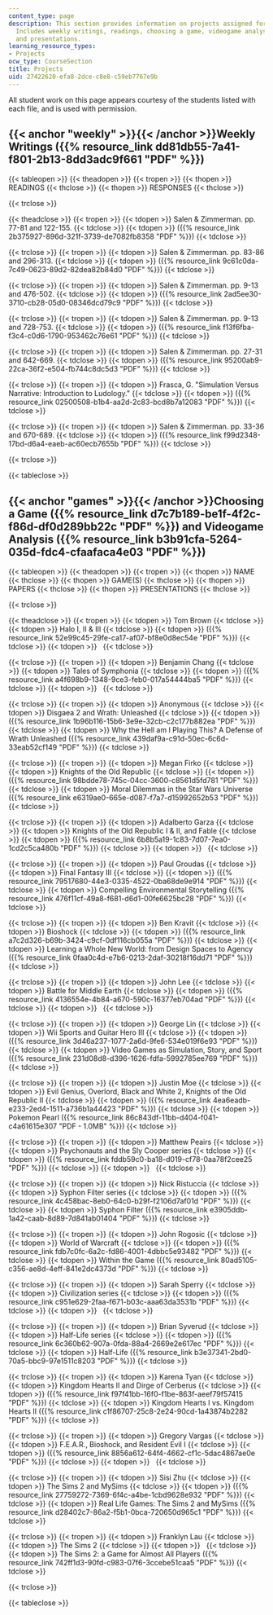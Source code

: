 ```yaml
---
content_type: page
description: This section provides information on projects assigned for the course.
  Includes weekly writings, readings, choosing a game, videogame analysis, papers,
  and presentations.
learning_resource_types:
- Projects
ocw_type: CourseSection
title: Projects
uid: 27422620-efa8-2dce-c8e8-c59eb7767e9b
---
```


All student work on this page appears courtesy of the students listed with each file, and is used with permission.

{{< anchor "weekly" >}}{{< /anchor >}}Weekly Writings ({{% resource_link dd81db55-7a41-f801-2b13-8dd3adc9f661 "PDF" %}})
---------------------------------------------------------------------------------------------------------

{{< tableopen >}}
{{< theadopen >}}
{{< tropen >}}
{{< thopen >}}
READINGS
{{< thclose >}}
{{< thopen >}}
RESPONSES
{{< thclose >}}

{{< trclose >}}

{{< theadclose >}}
{{< tropen >}}
{{< tdopen >}}
Salen & Zimmerman. pp. 77-81 and 122-155.
{{< tdclose >}}
{{< tdopen >}}
({{% resource_link 2b375927-896d-321f-3739-de7082fb8358 "PDF" %}})
{{< tdclose >}}

{{< trclose >}}
{{< tropen >}}
{{< tdopen >}}
Salen & Zimmerman. pp. 83-86 and 296-313.
{{< tdclose >}}
{{< tdopen >}}
({{% resource_link 9c61c0da-7c49-0623-89d2-82dea82b84d0 "PDF" %}})
{{< tdclose >}}

{{< trclose >}}
{{< tropen >}}
{{< tdopen >}}
Salen & Zimmerman. pp. 9-13 and 476-502.
{{< tdclose >}}
{{< tdopen >}}
({{% resource_link 2ad5ee30-3710-cb28-05d0-08346dcd79c9 "PDF" %}})
{{< tdclose >}}

{{< trclose >}}
{{< tropen >}}
{{< tdopen >}}
Salen & Zimmerman. pp. 9-13 and 728-753.
{{< tdclose >}}
{{< tdopen >}}
({{% resource_link f13f6fba-f3c4-c0d6-1790-953462c76e61 "PDF" %}})
{{< tdclose >}}

{{< trclose >}}
{{< tropen >}}
{{< tdopen >}}
Salen & Zimmerman. pp. 27-31 and 642-669.
{{< tdclose >}}
{{< tdopen >}}
({{% resource_link 95200ab9-22ca-36f2-e504-fb744c8dc5d3 "PDF" %}})
{{< tdclose >}}

{{< trclose >}}
{{< tropen >}}
{{< tdopen >}}
Frasca, G. "Simulation Versus Narrative: Introduction to Ludology."
{{< tdclose >}}
{{< tdopen >}}
({{% resource_link 02500508-b1b4-aa2d-2c83-bcd8b7a12083 "PDF" %}})
{{< tdclose >}}

{{< trclose >}}
{{< tropen >}}
{{< tdopen >}}
Salen & Zimmerman. pp. 33-36 and 670-689.
{{< tdclose >}}
{{< tdopen >}}
({{% resource_link f99d2348-17bd-d6a4-eaeb-ac60ecb7655b "PDF" %}})
{{< tdclose >}}

{{< trclose >}}

{{< tableclose >}}

{{< anchor "games" >}}{{< /anchor >}}Choosing a Game ({{% resource_link d7c7b189-be1f-4f2c-f86d-df0d289bb22c "PDF" %}}) and Videogame Analysis ({{% resource_link b3b91cfa-5264-035d-fdc4-cfaafaca4e03 "PDF" %}})
----------------------------------------------------------------------------------------------------------------------------------------------------------------------------------

{{< tableopen >}}
{{< theadopen >}}
{{< tropen >}}
{{< thopen >}}
NAME
{{< thclose >}}
{{< thopen >}}
GAME(S)
{{< thclose >}}
{{< thopen >}}
PAPERS
{{< thclose >}}
{{< thopen >}}
PRESENTATIONS
{{< thclose >}}

{{< trclose >}}

{{< theadclose >}}
{{< tropen >}}
{{< tdopen >}}
Tom Brown
{{< tdclose >}}
{{< tdopen >}}
Halo I, II & III
{{< tdclose >}}
{{< tdopen >}}
({{% resource_link 52e99c45-29fe-ca17-af07-bf8e0d8ec54e "PDF" %}})
{{< tdclose >}}
{{< tdopen >}}
 
{{< tdclose >}}

{{< trclose >}}
{{< tropen >}}
{{< tdopen >}}
Benjamin Chang
{{< tdclose >}}
{{< tdopen >}}
Tales of Symphonia
{{< tdclose >}}
{{< tdopen >}}
({{% resource_link a4f698b9-1348-9ce3-feb0-017a54444ba5 "PDF" %}})
{{< tdclose >}}
{{< tdopen >}}
 
{{< tdclose >}}

{{< trclose >}}
{{< tropen >}}
{{< tdopen >}}
Anonymous
{{< tdclose >}}
{{< tdopen >}}
Disgaea 2 and Wrath: Unleashed
{{< tdclose >}}
{{< tdopen >}}
({{% resource_link 1b96b116-15b6-3e9e-32cb-c2c177b882ea "PDF" %}})
{{< tdclose >}}
{{< tdopen >}}
Why the Hell am I Playing This? A Defense of Wrath Unleashed ({{% resource_link 439daf9a-c91d-50ec-6c6d-33eab52cf149 "PDF" %}})
{{< tdclose >}}

{{< trclose >}}
{{< tropen >}}
{{< tdopen >}}
Megan Firko
{{< tdclose >}}
{{< tdopen >}}
Knights of the Old Republic
{{< tdclose >}}
{{< tdopen >}}
({{% resource_link 98bdde78-745c-04cc-3600-c8561d5fd781 "PDF" %}})
{{< tdclose >}}
{{< tdopen >}}
Moral Dilemmas in the Star Wars Universe ({{% resource_link e6319ae0-665e-d087-f7a7-d15992652b53 "PDF" %}})
{{< tdclose >}}

{{< trclose >}}
{{< tropen >}}
{{< tdopen >}}
Adalberto Garza
{{< tdclose >}}
{{< tdopen >}}
Knights of the Old Republic I & II, and Fable
{{< tdclose >}}
{{< tdopen >}}
({{% resource_link 6b8b5a19-1c83-7d07-7ea0-1cd2c5ca480b "PDF" %}})
{{< tdclose >}}
{{< tdopen >}}
 
{{< tdclose >}}

{{< trclose >}}
{{< tropen >}}
{{< tdopen >}}
Paul Groudas
{{< tdclose >}}
{{< tdopen >}}
Final Fantasy III
{{< tdclose >}}
{{< tdopen >}}
({{% resource_link 79517680-44e3-0335-4522-0ba68de9e914 "PDF" %}})
{{< tdclose >}}
{{< tdopen >}}
Compelling Environmental Storytelling ({{% resource_link 476f11cf-49a8-f681-d6d1-00fe6625bc28 "PDF" %}})
{{< tdclose >}}

{{< trclose >}}
{{< tropen >}}
{{< tdopen >}}
Ben Kravit
{{< tdclose >}}
{{< tdopen >}}
Bioshock
{{< tdclose >}}
{{< tdopen >}}
({{% resource_link a7c2d326-b69b-3424-c9cf-0df116cb055a "PDF" %}})
{{< tdclose >}}
{{< tdopen >}}
Learning a Whole New World: from Design Spaces to Agency ({{% resource_link 0faa0c4d-e7b6-0213-2daf-30218f16dd71 "PDF" %}})
{{< tdclose >}}

{{< trclose >}}
{{< tropen >}}
{{< tdopen >}}
John Lee
{{< tdclose >}}
{{< tdopen >}}
Battle for Middle Earth
{{< tdclose >}}
{{< tdopen >}}
({{% resource_link 4136554e-4b84-a670-590c-16377eb704ad "PDF" %}})
{{< tdclose >}}
{{< tdopen >}}
 
{{< tdclose >}}

{{< trclose >}}
{{< tropen >}}
{{< tdopen >}}
George Lin
{{< tdclose >}}
{{< tdopen >}}
Wii Sports and Guitar Hero III
{{< tdclose >}}
{{< tdopen >}}
({{% resource_link 3d46a237-1077-2a6d-9fe6-534e019f6e93 "PDF" %}})
{{< tdclose >}}
{{< tdopen >}}
Video Games as Simulation, Story, and Sport ({{% resource_link 231d08d8-d396-1626-fdfa-5992785ee769 "PDF" %}})
{{< tdclose >}}

{{< trclose >}}
{{< tropen >}}
{{< tdopen >}}
Justin Moe
{{< tdclose >}}
{{< tdopen >}}
Evil Genius, Overlord, Black and White 2, Knights of the Old Republic II
{{< tdclose >}}
{{< tdopen >}}
({{% resource_link 4ea6eadb-e233-2ed4-1511-a736b1a44423 "PDF" %}})
{{< tdclose >}}
{{< tdopen >}}
Pokemon Pearl ({{% resource_link 86c843df-11bb-d404-f041-c4a61615e307 "PDF - 1.0MB" %}})
{{< tdclose >}}

{{< trclose >}}
{{< tropen >}}
{{< tdopen >}}
Matthew Peairs
{{< tdclose >}}
{{< tdopen >}}
Psychonauts and the Sly Cooper series
{{< tdclose >}}
{{< tdopen >}}
({{% resource_link fddb59c0-ba18-d019-cf78-0aa78f2cee25 "PDF" %}})
{{< tdclose >}}
{{< tdopen >}}
 
{{< tdclose >}}

{{< trclose >}}
{{< tropen >}}
{{< tdopen >}}
Nick Ristuccia
{{< tdclose >}}
{{< tdopen >}}
Syphon Filter series
{{< tdclose >}}
{{< tdopen >}}
({{% resource_link 4c458bac-8eb0-64c0-b29f-f2106d7af01d "PDF" %}})
{{< tdclose >}}
{{< tdopen >}}
Syphon Filter ({{% resource_link e3905ddb-1a42-caab-8d89-7d841ab01404 "PDF" %}})
{{< tdclose >}}

{{< trclose >}}
{{< tropen >}}
{{< tdopen >}}
John Rogosic
{{< tdclose >}}
{{< tdopen >}}
World of Warcraft
{{< tdclose >}}
{{< tdopen >}}
({{% resource_link fdb7c0fc-6a2c-fd86-4001-4dbbc5e93482 "PDF" %}})
{{< tdclose >}}
{{< tdopen >}}
Within the Game ({{% resource_link 80ad5105-c356-ae8d-4eff-841e2dc4373d "PDF" %}})
{{< tdclose >}}

{{< trclose >}}
{{< tropen >}}
{{< tdopen >}}
Sarah Sperry
{{< tdclose >}}
{{< tdopen >}}
Civilization series
{{< tdclose >}}
{{< tdopen >}}
({{% resource_link c951e629-2faa-f671-b03c-aaa63da3531b "PDF" %}})
{{< tdclose >}}
{{< tdopen >}}
 
{{< tdclose >}}

{{< trclose >}}
{{< tropen >}}
{{< tdopen >}}
Brian Syverud
{{< tdclose >}}
{{< tdopen >}}
Half-Life series
{{< tdclose >}}
{{< tdopen >}}
({{% resource_link 6c360b62-907a-0fda-88a4-2669e2e617ec "PDF" %}})
{{< tdclose >}}
{{< tdopen >}}
Half-Life ({{% resource_link b3e37341-2bd0-70a5-bbc9-97e1511c8203 "PDF" %}})
{{< tdclose >}}

{{< trclose >}}
{{< tropen >}}
{{< tdopen >}}
Karena Tyan
{{< tdclose >}}
{{< tdopen >}}
Kingdom Hearts II and Dirge of Cerberus
{{< tdclose >}}
{{< tdopen >}}
({{% resource_link f97f41bb-16f0-f1be-863f-aeef79f57415 "PDF" %}})
{{< tdclose >}}
{{< tdopen >}}
Kingdom Hearts I vs. Kingdom Hearts II ({{% resource_link c1f86707-25c8-2e24-90cd-1a43874b2282 "PDF" %}})
{{< tdclose >}}

{{< trclose >}}
{{< tropen >}}
{{< tdopen >}}
Gregory Vargas
{{< tdclose >}}
{{< tdopen >}}
F.E.A.R., Bioshock, and Resident Evil I
{{< tdclose >}}
{{< tdopen >}}
({{% resource_link 8856a612-64f4-4662-cf1c-5dac4867ae0e "PDF" %}})
{{< tdclose >}}
{{< tdopen >}}
 
{{< tdclose >}}

{{< trclose >}}
{{< tropen >}}
{{< tdopen >}}
Sisi Zhu
{{< tdclose >}}
{{< tdopen >}}
The Sims 2 and MySims
{{< tdclose >}}
{{< tdopen >}}
({{% resource_link 27759272-7369-6f4c-a4be-1cbd9628e932 "PDF" %}})
{{< tdclose >}}
{{< tdopen >}}
Real Life Games: The Sims 2 and MySims ({{% resource_link d28402c7-86a2-f5b1-0bca-720650d965c1 "PDF" %}})
{{< tdclose >}}

{{< trclose >}}
{{< tropen >}}
{{< tdopen >}}
Franklyn Lau
{{< tdclose >}}
{{< tdopen >}}
The Sims 2
{{< tdclose >}}
{{< tdopen >}}
 
{{< tdclose >}}
{{< tdopen >}}
The Sims 2: a Game for Almost All Players ({{% resource_link 742ff1d3-90fd-c983-07f6-3ccebe51caa5 "PDF" %}})
{{< tdclose >}}

{{< trclose >}}

{{< tableclose >}}
